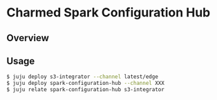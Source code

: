 # Charmed Spark Configuration Hub


## Overview


## Usage

```bash
$ juju deploy s3-integrator --channel latest/edge
$ juju deploy spark-configuration-hub --channel XXX
$ juju relate spark-configuration-hub s3-integrator
```
